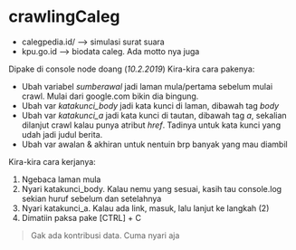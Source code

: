 # crawlingCaleg

- calegpedia.id/ --> simulasi surat suara
- kpu.go.id --> biodata caleg. Ada motto nya juga

Dipake di console node doang (*10.2.2019*)
Kira-kira cara pakenya:
- Ubah variabel *sumberawal* jadi laman mula/pertama sebelum mulai crawl. Mulai dari google.com bikin dia bingung. 
- Ubah var *katakunci_body* jadi kata kunci di laman, dibawah tag *body*
- Ubah var *katakunci_a* jadi kata kunci di tautan, dibawah tag *a*, sekalian dilanjut crawl kalau punya atribut *href*. Tadinya untuk kata kunci yang udah jadi judul berita.
- Ubah var awalan & akhiran untuk nentuin brp banyak yang mau diambil

Kira-kira cara kerjanya:
1. Ngebaca laman mula
2. Nyari katakunci_body. Kalau nemu yang sesuai, kasih tau console.log sekian huruf sebelum dan setelahnya
3. Nyari katakunci_a. Kalau ada link, masuk, lalu lanjut ke langkah (2)
4. Dimatiin paksa pake [CTRL] + C

> Gak ada kontribusi data. Cuma nyari aja
